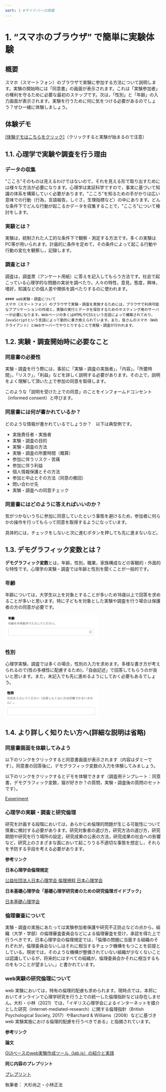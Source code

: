 ```yaml
---
sort: 1 #サイドバーの順番
---
```

# 1. “スマホのブラウザ” で簡単に実験体験

## 概要
スマホ（スマートフォン）のブラウザで実験に参加する方法について説明します。実験の開始時には「同意書」の画面が表示されます。これは「実験参加者」の権利を守るために必要な最初のステップです。次は，「性別」と「年齢」の入力画面が表示されます。実験を行うために何に気をつける必要があるのでしょう？ぜひ一緒に体験しましょう。

## 体験デモ

<a href="./demo/ws_kisoshin2021/" target="_blank" rel="noopener noreferrer">[体験デモはこちらをクリック]</a>（クリックすると実験が始まるので注意）

## 1.1. 心理学で実験や調査を行う理由
### データの収集
"こころ"そのものは見えるわけではないので，それを見える形で取り出すためには様々な方法が必要になります。心理学は実証科学ですので，事実に基づいて知識の体系を構築していく必要があります。"こころ"を知るための手がかりは広い意味での行動（行為，言語報告，しぐさ，生理指標など）の中にあります。どんな条件下でどんな行動が起こるかデータを収集することで，"こころ"について検討をします。

### 実験とは？
実験は，統制された人工的な条件下で観察・測定する方法です。多くの実験はPC等が用いられます。計画的に条件を定めて，その条件によって起こる行動や行動の変化を観察し，記録します。

### 調査とは？
調査は，調査票（アンケート用紙）に答えを記入してもらう方法です。社会で起こっている心理学的な問題の実状を調べたり，人々の特性，意見，態度，興味，嗜好，知識などの個人差や関係を調べたりするのに使われます。

```note
#### web実験・調査について
スマホ（スマートフォン）のブラウザで実験・調査を実施するためには，ブラウザで利用可能なアプリケーションの作成と，実験の実行とデータを保存するためのホスティング用のサーバーが必要になります。Webページの多くはHTMLやCSSという言語によって構築されており，JavaScriptという言語によって動的に書き換えられています。また，皆さんのスマホ（Webクライアント）とWebサーバーでやりとりすることで実験・調査が行われます。
```

## 1.2. 実験・調査開始時に必要なこと
### 同意書の必要性
実験・調査を行う際には，事前に「実験・調査の実施者」，「内容」，「所要時間」，「リスク」，「利益」などを詳しく説明する必要があります。その上で，説明をよく理解して頂いた上で参加の同意を取得します。

このような「説明を受けた上での同意」のことをインフォームドコンセント（informed consent）と呼びます。

### 同意書には何が書かれているか？
どのような情報が書かれているでしょうか？　以下は典型例です。
- 実施責任者・実施者
- 実験・調査の目的
- 実験・調査の方法
- 実験・調査の所要時間（概算）
- 参加に伴うリスク・苦痛
- 参加に伴う利益
- 個人情報保護とその方法
- 参加と中止とその方法（同意の撤回）
- 問い合わせ先
- 実験・調査への同意チェック

### 同意書にはどのように答えればいいのか？
気がつかないうちに参加に同意していたという事態を避けるため，参加者に何らかの操作を行ってもらって同意を取得するようになっています。

具体的には，チェックをしないと次に進むボタンを押しても先に進まないなど。

## 1.3. デモグラフィック変数とは？
**デモグラフィック変数**とは，年齢，性別，職業，家族構成などの客観的・外面的な特性です。心理学の実験・調査では年齢と性別を聞くことが一般的です。

### 年齢
年齢については，大学生以上を対象とすることが多いため18歳以上で回答を求めることが多いと思います。特に子どもを対象とした実験や調査を行う場合は保護者の方の同意が必要です。

<img src='./image/age.png' width='60%'>

### 性別
心理学実験，調査では多くの場合，性別の入力を求めます。多様な書き方が考えられるので(性の多様性に配慮するため)，「自由記述」で回答してもらうのが良いと思います。また，未記入でも先に進めるようにしておく必要もあるでしょう。

<img src='./image/gender.png' width='60%'>


## 1.4. より詳しく知りたい方へ(詳細な説明は省略)

### 同意書画面を体験してみよう

以下のリンクをクリックすると同意書画面が表示されます（内容はダミーです）。同意書の回答後に，デモグラフィック変数の入力を体験してみましょう。

以下のリンクをクリックするとデモを体験できます（調査用テンプレート：同意書，デモグラフィック変数，猫が好きか？の質問，実験・調査後の質問のセットです）。

[Experiment](http://tosugi2010.sakura.ne.jp/DEMO/labjstemplate-export/)


### 心理学の実験・調査と研究倫理

研究を計画する段階においては，あらかじめ倫理的問題が生じる可能性について慎重に検討する必要があります。研究対象者の選び方，研究方法の選び方，研究期間や研究を行う場所の設定，研究成果の公表の方法，研究成果の社会への影響など，研究上のさまざまな面において起こりうる不適切な事態を想定し，それらを予防する手段を考える必要があります。

**参考リンク**

**日本心理学会倫理規定**

[公益社団法人日本心理学会 倫理規程 日本心理学会](https://psych.or.jp/publication/rinri_kitei/)

**日本基礎心理学会「基礎心理学研究者のための研究倫理ガイドブック」**

[日本基礎心理学会](http://psychonomic.jp/journal/index.html)

### 倫理審査について

実験・調査の実施にあたっては実験参加者保護や研究不正防止などの点から，組織（大学・学部）の倫理審査委員会などによる倫理審査を受け，承認を得た上で行うべきです。日本心理学会の倫理規定では，「倫理の問題に当面する組織のそれぞれが，倫理委員会ないしはそれに相当するチェック機構をもつことを前提としている。現状では，そのような機構が整備されていない組織が少なくないことは認識しているが，将来的にはすべての組織が，倫理委員会かそれに相当するものをもつことが望ましい。」と書かれています。

### web実験の研究倫理について

web 実験においては，特有の倫理的配慮も求められます。現時点では，本邦においてオンラインで心理学研究を行う上での統一した倫理指針などは存在しません。大杉・小林（2021）では，「イギリス心理学会によるインターネットを媒介とした研究（internet-mediated-research）に関する倫理指針（British  Psychological  Society,  2017）やBarchard  & Williams（2008）などに基づきweb 実験実施における倫理的配慮を行うべきである」と指摘されています。

**参考リンク**

**論文**

[GUIベースのweb実験作成ツール（lab.js）の紹介と実践](https://www.jstage.jst.go.jp/article/jcogpsy/19/1/19_1/_article/-char/ja)

**同じ内容のプレプリント**

[プレプリント](https://psyarxiv.com/ym5sb/)

執筆者： 大杉尚之・小林正法